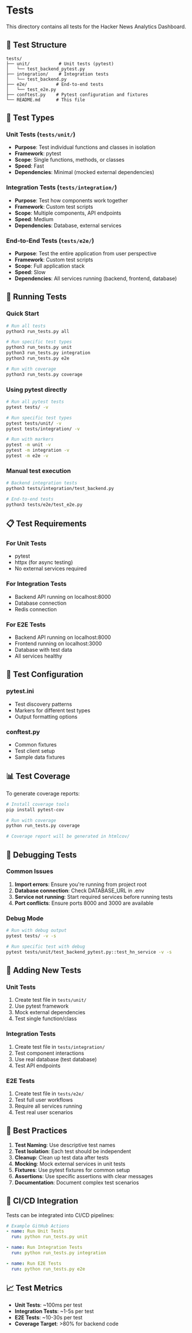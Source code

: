 # Tests

This directory contains all tests for the Hacker News Analytics Dashboard.

## 📁 Test Structure

```
tests/
├── unit/           # Unit tests (pytest)
│   └── test_backend_pytest.py
├── integration/    # Integration tests
│   └── test_backend.py
├── e2e/           # End-to-end tests
│   └── test_e2e.py
├── conftest.py    # Pytest configuration and fixtures
└── README.md      # This file
```

## 🧪 Test Types

### Unit Tests (`tests/unit/`)
- **Purpose**: Test individual functions and classes in isolation
- **Framework**: pytest
- **Scope**: Single functions, methods, or classes
- **Speed**: Fast
- **Dependencies**: Minimal (mocked external dependencies)

### Integration Tests (`tests/integration/`)
- **Purpose**: Test how components work together
- **Framework**: Custom test scripts
- **Scope**: Multiple components, API endpoints
- **Speed**: Medium
- **Dependencies**: Database, external services

### End-to-End Tests (`tests/e2e/`)
- **Purpose**: Test the entire application from user perspective
- **Framework**: Custom test scripts
- **Scope**: Full application stack
- **Speed**: Slow
- **Dependencies**: All services running (backend, frontend, database)

## 🚀 Running Tests

### Quick Start
```bash
# Run all tests
python3 run_tests.py all

# Run specific test types
python3 run_tests.py unit
python3 run_tests.py integration
python3 run_tests.py e2e

# Run with coverage
python3 run_tests.py coverage
```

### Using pytest directly
```bash
# Run all pytest tests
pytest tests/ -v

# Run specific test types
pytest tests/unit/ -v
pytest tests/integration/ -v

# Run with markers
pytest -m unit -v
pytest -m integration -v
pytest -m e2e -v
```

### Manual test execution
```bash
# Backend integration tests
python3 tests/integration/test_backend.py

# End-to-end tests
python3 tests/e2e/test_e2e.py
```

## 📋 Test Requirements

### For Unit Tests
- pytest
- httpx (for async testing)
- No external services required

### For Integration Tests
- Backend API running on localhost:8000
- Database connection
- Redis connection

### For E2E Tests
- Backend API running on localhost:8000
- Frontend running on localhost:3000
- Database with test data
- All services healthy

## 🔧 Test Configuration

### pytest.ini
- Test discovery patterns
- Markers for different test types
- Output formatting options

### conftest.py
- Common fixtures
- Test client setup
- Sample data fixtures

## 📊 Test Coverage

To generate coverage reports:
```bash
# Install coverage tools
pip install pytest-cov

# Run with coverage
python run_tests.py coverage

# Coverage report will be generated in htmlcov/
```

## 🐛 Debugging Tests

### Common Issues
1. **Import errors**: Ensure you're running from project root
2. **Database connection**: Check DATABASE_URL in .env
3. **Service not running**: Start required services before running tests
4. **Port conflicts**: Ensure ports 8000 and 3000 are available

### Debug Mode
```bash
# Run with debug output
pytest tests/ -v -s

# Run specific test with debug
pytest tests/unit/test_backend_pytest.py::test_hn_service -v -s
```

## 📝 Adding New Tests

### Unit Tests
1. Create test file in `tests/unit/`
2. Use pytest framework
3. Mock external dependencies
4. Test single function/class

### Integration Tests
1. Create test file in `tests/integration/`
2. Test component interactions
3. Use real database (test database)
4. Test API endpoints

### E2E Tests
1. Create test file in `tests/e2e/`
2. Test full user workflows
3. Require all services running
4. Test real user scenarios

## 🎯 Best Practices

1. **Test Naming**: Use descriptive test names
2. **Test Isolation**: Each test should be independent
3. **Cleanup**: Clean up test data after tests
4. **Mocking**: Mock external services in unit tests
5. **Fixtures**: Use pytest fixtures for common setup
6. **Assertions**: Use specific assertions with clear messages
7. **Documentation**: Document complex test scenarios

## 🔄 CI/CD Integration

Tests can be integrated into CI/CD pipelines:

```yaml
# Example GitHub Actions
- name: Run Unit Tests
  run: python run_tests.py unit

- name: Run Integration Tests
  run: python run_tests.py integration

- name: Run E2E Tests
  run: python run_tests.py e2e
```

## 📈 Test Metrics

- **Unit Tests**: ~100ms per test
- **Integration Tests**: ~1-5s per test
- **E2E Tests**: ~10-30s per test
- **Coverage Target**: >80% for backend code 